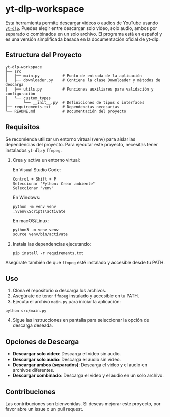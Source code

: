 # yt-dlp-workspace

Esta herramienta permite descargar videos o audios de YouTube usando [`yt-dlp`](https://github.com/yt-dlp/yt-dlp). Puedes elegir entre descargar solo video, solo audio, ambos por separado o combinados en un solo archivo. El programa está en español y es una versión simplificada basada en la documentación oficial de yt-dlp.

## Estructura del Proyecto

```
yt-dlp-workspace
├── src
│   ├── main.py          # Punto de entrada de la aplicación
│   ├── downloader.py    # Contiene la clase Downloader y métodos de descarga
│   ├── utils.py         # Funciones auxiliares para validación y configuración
│   └── custom_types
│       └── __init__.py  # Definiciones de tipos o interfaces
├── requirements.txt     # Dependencias necesarias
└── README.md            # Documentación del proyecto
```
## Requisitos

Se recomienda utilizar un entorno virtual (venv) para aislar las dependencias del proyecto. Para ejecutar este proyecto, necesitas tener instalados `yt-dlp` y `ffmpeg`.

1. Crea y activa un entorno virtual:

    En Visual Studio Code:
    ```
    Control + Shift + P
    Seleccionar "Python: Crear ambiente"
    Seleccionar "venv"
    ```

    En Windows:
    ```
    python -m venv venv
    .\venv\Scripts\activate
    ```

    En macOS/Linux:
    ```
    python3 -m venv venv
    source venv/bin/activate
    ```

2. Instala las dependencias ejecutando:
    ```
    pip install -r requirements.txt
    ```

Asegúrate también de que `ffmpeg` esté instalado y accesible desde tu PATH.

## Uso

1. Clona el repositorio o descarga los archivos.
2. Asegúrate de tener `ffmpeg` instalado y accesible en tu PATH.
3. Ejecuta el archivo `main.py` para iniciar la aplicación:

```
python src/main.py
```

4. Sigue las instrucciones en pantalla para seleccionar la opción de descarga deseada.

## Opciones de Descarga

- **Descargar solo video**: Descarga el video sin audio.
- **Descargar solo audio**: Descarga el audio sin video.
- **Descargar ambos (separados)**: Descarga el video y el audio en archivos diferentes.
- **Descargar combinado**: Descarga el video y el audio en un solo archivo.

## Contribuciones

Las contribuciones son bienvenidas. Si deseas mejorar este proyecto, por favor abre un issue o un pull request.